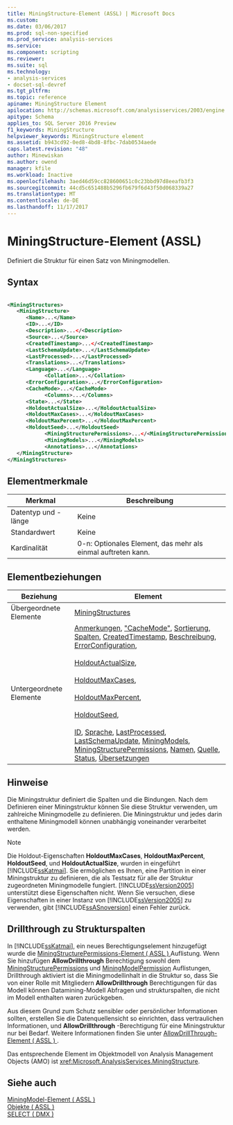 ```yaml
---
title: MiningStructure-Element (ASSL) | Microsoft Docs
ms.custom: 
ms.date: 03/06/2017
ms.prod: sql-non-specified
ms.prod_service: analysis-services
ms.service: 
ms.component: scripting
ms.reviewer: 
ms.suite: sql
ms.technology:
- analysis-services
- docset-sql-devref
ms.tgt_pltfrm: 
ms.topic: reference
apiname: MiningStructure Element
apilocation: http://schemas.microsoft.com/analysisservices/2003/engine
apitype: Schema
applies_to: SQL Server 2016 Preview
f1_keywords: MiningStructure
helpviewer_keywords: MiningStructure element
ms.assetid: b943cd92-0ed8-4bd8-8fbc-7dab0534aede
caps.latest.revision: "48"
author: Minewiskan
ms.author: owend
manager: kfile
ms.workload: Inactive
ms.openlocfilehash: 3aed46d59cc828600651c0c23bbd97d8eeafb3f3
ms.sourcegitcommit: 44cd5c651488b5296fb679f6d43f50d068339a27
ms.translationtype: MT
ms.contentlocale: de-DE
ms.lasthandoff: 11/17/2017
---
```

# <a name="miningstructure-element-assl"></a>MiningStructure-Element (ASSL)
  Definiert die Struktur für einen Satz von Miningmodellen.  
  
## <a name="syntax"></a>Syntax  
  
```xml  
  
<MiningStructures>  
   <MiningStructure>  
      <Name>...</Name>  
      <ID>...</ID>  
      <Description>...</<Description>  
      <Source>...</Source>  
      <CreatedTimestamp>...</<CreatedTimestamp>  
      <LastSchemaUpdate>...</LastSchemaUpdate>  
      <LastProcessed>...</LastProcessed>  
      <Translations>...</Translations>  
      <Language>...</Language>  
            <Collation>...</Collation>  
      <ErrorConfiguration>...</ErrorConfiguration>  
      <CacheMode>...</CacheMode>  
            <Columns>...</Columns>  
      <State>...</State>  
      <HoldoutActualSize>...</HoldoutActualSize>  
      <HoldoutMaxCases>...</HoldoutMaxCases>  
      <HoldoutMaxPercent>...</HoldoutMaxPercent>  
      <HoldoutSeed>...</HoldoutSeed>        
            <MiningStructurePermissions>...</<MiningStructurePermissions>  
            <MiningModels>...</MiningModels>  
            <Annotations>...</Annotations>  
   </MiningStructure>  
</MiningStructures>  
```  
  
## <a name="element-characteristics"></a>Elementmerkmale  
  
|Merkmal|Beschreibung|  
|--------------------|-----------------|  
|Datentyp und -länge|Keine|  
|Standardwert|Keine|  
|Kardinalität|0-n: Optionales Element, das mehr als einmal auftreten kann.|  
  
## <a name="element-relationships"></a>Elementbeziehungen  
  
|Beziehung|Element|  
|------------------|-------------|  
|Übergeordnete Elemente|[MiningStructures](../../../analysis-services/scripting/collections/miningstructures-element-assl.md)|  
|Untergeordnete Elemente|[Anmerkungen](../../../analysis-services/scripting/collections/annotations-element-assl.md), ["CacheMode"](../../../analysis-services/scripting/properties/cachemode-element-assl.md), [Sortierung](../../../analysis-services/scripting/properties/collation-element-assl.md), [Spalten](../../../analysis-services/scripting/collections/columns-element-assl.md), [CreatedTimestamp](../../../analysis-services/scripting/properties/createdtimestamp-element-assl.md), [ Beschreibung](../../../analysis-services/scripting/properties/description-element-assl.md), [ErrorConfiguration](../../../analysis-services/scripting/objects/errorconfiguration-element-assl.md),<br /><br /> [HoldoutActualSize](../../../analysis-services/scripting/properties/holdoutactualsize-element.md),<br /><br /> [HoldoutMaxCases](../../../analysis-services/scripting/properties/holdoutmaxcases-element.md),<br /><br /> [HoldoutMaxPercent](../../../analysis-services/scripting/properties/holdoutmaxpercent-element.md),<br /><br /> [HoldoutSeed](../../../analysis-services/scripting/properties/holdoutseed-element.md),<br /><br /> [ID](../../../analysis-services/scripting/properties/id-element-assl.md), [Sprache](../../../analysis-services/scripting/properties/language-element-assl.md), [LastProcessed](../../../analysis-services/scripting/properties/lastprocessed-element-assl.md), [LastSchemaUpdate](../../../analysis-services/scripting/properties/lastschemaupdate-element-assl.md), [MiningModels](../../../analysis-services/scripting/collections/miningmodels-element-assl.md), [ MiningStructurePermissions](../../../analysis-services/scripting/collections/miningstructurepermissions-element-assl.md), [Namen](../../../analysis-services/scripting/properties/name-element-assl.md), [Quelle](../../../analysis-services/scripting/properties/source-element-binding-assl.md), [Status](../../../analysis-services/scripting/properties/state-element-assl.md), [Übersetzungen](../../../analysis-services/scripting/collections/translations-element-assl.md)|  
  
## <a name="remarks"></a>Hinweise  
 Die Miningstruktur definiert die Spalten und die Bindungen. Nach dem Definieren einer Miningstruktur können Sie diese Struktur verwenden, um zahlreiche Miningmodelle zu definieren. Die Miningstruktur und jedes darin enthaltene Miningmodell können unabhängig voneinander verarbeitet werden.  
  
> [!NOTE]  
>  Die Holdout-Eigenschaften **HoldoutMaxCases**, **HoldoutMaxPercent**, **HoldoutSeed**, und **HoldoutActualSize**, wurden in eingeführt [!INCLUDE[ssKatmai](../../../includes/sskatmai-md.md)]. Sie ermöglichen es Ihnen, eine Partition in einer Miningstruktur zu definieren, die als Testsatz für alle der Struktur zugeordneten Miningmodelle fungiert. [!INCLUDE[ssVersion2005](../../../includes/ssversion2005-md.md)] unterstützt diese Eigenschaften nicht. Wenn Sie versuchen, diese Eigenschaften in einer Instanz von [!INCLUDE[ssVersion2005](../../../includes/ssversion2005-md.md)] zu verwenden, gibt [!INCLUDE[ssASnoversion](../../../includes/ssasnoversion-md.md)] einen Fehler zurück.  
  
## <a name="drillthrough-to-structure-columns"></a>Drillthrough zu Strukturspalten  
 In [!INCLUDE[ssKatmai](../../../includes/sskatmai-md.md)], ein neues Berechtigungselement hinzugefügt wurde die [MiningStructurePermissions-Element &#40; ASSL &#41; ](../../../analysis-services/scripting/collections/miningstructurepermissions-element-assl.md) Auflistung. Wenn Sie hinzufügen **AllowDrillthrough** Berechtigung sowohl dem [MiningStructurePermissions](../../../analysis-services/scripting/collections/miningstructurepermissions-element-assl.md) und [MiningModelPermission](../../../analysis-services/scripting/objects/miningmodelpermission-element-assl.md) Auflistungen, Drillthrough aktiviert ist die Miningmodellinhalt in die Struktur so, dass Sie von einer Rolle mit Mitgliedern **AllowDrillthrough** Berechtigungen für das Modell können Datamining-Modell Abfragen und strukturspalten, die nicht im Modell enthalten waren zurückgeben.  
  
 Aus diesem Grund zum Schutz sensibler oder persönlicher Informationen sollten, erstellen Sie die Datenquellensicht so einrichten, dass vertraulichen Informationen, und **AllowDrillthrough** -Berechtigung für eine Miningstruktur nur bei Bedarf. Weitere Informationen finden Sie unter [AllowDrillThrough-Element &#40; ASSL &#41; ](../../../analysis-services/scripting/properties/allowdrillthrough-element-assl.md).  
  
 Das entsprechende Element im Objektmodell von Analysis Management Objects (AMO) ist <xref:Microsoft.AnalysisServices.MiningStructure>.  
  
## <a name="see-also"></a>Siehe auch  
 [MiningModel-Element &#40; ASSL &#41;](../../../analysis-services/scripting/objects/miningmodel-element-assl.md)   
 [Objekte &#40; ASSL &#41;](../../../analysis-services/scripting/objects/objects-assl.md)   
 [SELECT &#40; DMX &#41;](../../../dmx/select-dmx.md)  
  
  
